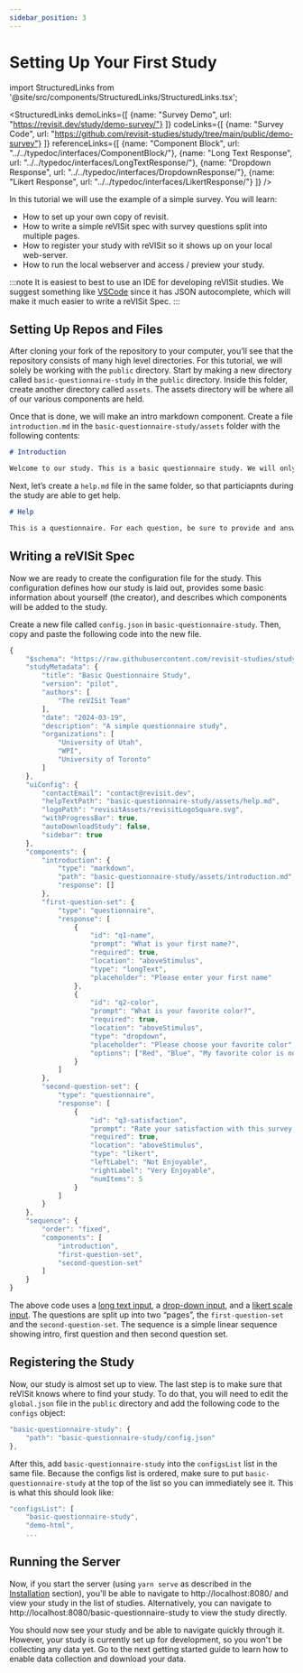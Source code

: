 ```yaml
---
sidebar_position: 3
---
```


# Setting Up Your First Study

import StructuredLinks from '@site/src/components/StructuredLinks/StructuredLinks.tsx';

<StructuredLinks
    demoLinks={[
        {name: "Survey Demo", url: "https://revisit.dev/study/demo-survey/"}
    ]}
    codeLinks={[
        {name: "Survey Code", url: "https://github.com/revisit-studies/study/tree/main/public/demo-survey"}
    ]}
    referenceLinks={[
        {name: "Component Block", url: "../../typedoc/interfaces/ComponentBlock/"},
        {name: "Long Text Response", url: "../../typedoc/interfaces/LongTextResponse/"},
        {name: "Dropdown Response", url: "../../typedoc/interfaces/DropdownResponse/"},
        {name: "Likert Response", url: "../../typedoc/interfaces/LikertResponse/"}
    ]}
/>

In this tutorial we will use the example of a simple survey. You will learn: 

* How to set up your own copy of revisit.
* How to write a simple reVISit spec with survey questions split into multiple pages.
* How to register your study with reVISit so it shows up on your local web-server.
* How to run the local webserver and access / preview your study. 


:::note
It is easiest to best to use an IDE for developing reVISit studies. We suggest something like [VSCode](https://code.visualstudio.com/) since it has JSON autocomplete, which will make it much easier to write a reVISit Spec.
:::

## Setting Up Repos and Files

After cloning your fork of the repository to your computer, you’ll see that the repository consists of many high level directories. For this tutorial, we will solely be working with the `public` directory. Start by making a new directory called `basic-questionnaire-study` in the `public` directory. Inside this folder, create another directory called `assets`. The assets directory will be where all of our various components are held.

Once that is done, we will make an intro markdown component. Create a file `introduction.md` in the `basic-questionnaire-study/assets` folder with the following contents:

```markdown
# Introduction

Welcome to our study. This is a basic questionnaire study. We will only ask you a few questions and then we will be done.
```

Next, let’s create a `help.md` file in the same folder, so that particiapnts during the study are able to get help.

```markdown
# Help

This is a questionnaire. For each question, be sure to provide and answer and then click **Next** when you’re ready to move onto the next question.
```

## Writing a reVISit Spec

Now we are ready to create the configuration file for the study. This configuration defines how our study is laid out, provides some basic information about yourself (the creator), and describes which components will be added to the study. 

Create a new file called `config.json` in `basic-questionnaire-study`. Then, copy and paste the following code into the new file.

```js
{
    "$schema": "https://raw.githubusercontent.com/revisit-studies/study/main/src/parser/StudyConfigSchema.json",
    "studyMetadata": {
        "title": "Basic Questionnaire Study",
        "version": "pilot",
        "authors": [
            "The reVISit Team"
        ],
        "date": "2024-03-19",
        "description": "A simple questionnaire study",
        "organizations": [
            "University of Utah",
            "WPI",
            "University of Toronto"
        ]
    },
    "uiConfig": {
        "contactEmail": "contact@revisit.dev",
        "helpTextPath": "basic-questionnaire-study/assets/help.md",
        "logoPath": "revisitAssets/revisitLogoSquare.svg",
        "withProgressBar": true,
        "autoDownloadStudy": false,
        "sidebar": true
    },
    "components": {
        "introduction": {
            "type": "markdown",
            "path": "basic-questionnaire-study/assets/introduction.md",
            "response": []
        },
        "first-question-set": {
            "type": "questionnaire",
            "response": [
                {
                    "id": "q1-name",
                    "prompt": "What is your first name?",
                    "required": true,
                    "location": "aboveStimulus",
                    "type": "longText",
                    "placeholder": "Please enter your first name"
                },
                {
                    "id": "q2-color",
                    "prompt": "What is your favorite color?",
                    "required": true,
                    "location": "aboveStimulus",
                    "type": "dropdown",
                    "placeholder": "Please choose your favorite color",
                    "options": ["Red", "Blue", "My favorite color is not shown here."]
                }
            ]
        },
        "second-question-set": {
            "type": "questionnaire",
            "response": [
                {
                    "id": "q3-satisfaction",
                    "prompt": "Rate your satisfaction with this survey from 1 (not enjoyable) to 5 (very enjoyable).",
                    "required": true,
                    "location": "aboveStimulus",
                    "type": "likert",
                    "leftLabel": "Not Enjoyable",
                    "rightLabel": "Very Enjoyable",
                    "numItems": 5
                }
            ]
        }
    },
    "sequence": {
        "order": "fixed",
        "components": [
            "introduction",
            "first-question-set",
            "second-question-set"
        ]
    }
}
```

The above code uses a [long text input](../../typedoc/interfaces/LongTextResponse), a [drop-down input](../../typedoc/interfaces/DropdownResponse), and a [likert scale input](../../typedoc/interfaces/LikertResponse/). The questions are split up into two “pages”, the `first-question-set` and the `second-question-set`. The sequence is a simple linear sequence showing intro, first question and then second question set.

## Registering the Study

Now, our study is almost set up to view. The last step is to make sure that reVISit knows where to find your study. To do that, you will need to edit the `global.json` file in the `public` directory and add the following code to the `configs` object:

```js
"basic-questionnaire-study": {
	"path": "basic-questionnaire-study/config.json"
},
```

After this, add `basic-questionnaire-study` into the `configsList` list in the same file. Because the configs list is ordered, make sure to put `basic-questionnaire-study` at the top of the list so you can immediately see it. This is what this should look like: 

```js
"configsList": [
    "basic-questionnaire-study",
    "demo-html",
    ...
```

## Running the Server

Now, if you start the server (using `yarn serve` as described in the <a href="#installation">Installation</a> section), you'll be able to navigate to http://localhost:8080/ and view your study in the list of studies. Alternatively, you can navigate to http://localhost:8080/basic-questionnaire-study to view the study directly.

You should now see your study and be able to navigate quickly through it. However, your study is currently set up for development, so you won't be collecting any data yet. Go to the next getting started guide to learn how to enable data collection and download your data.


